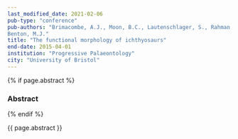 ```yaml
---
last_modified_date: 2021-02-06
pub-type: "conference"
pub-authors: "Brimacombe, A.J., Moon, B.C., Lautenschlager, S., Rahman, I.A.,
Benton, M.J."
title: "The functional morphology of ichthyosaurs"
end-date: 2015-04-01
institution: "Progressive Palaeontology"
city: "University of Bristol"
---
```


{% if page.abstract %}
### Abstract ###
{% endif %}

{{ page.abstract }}

